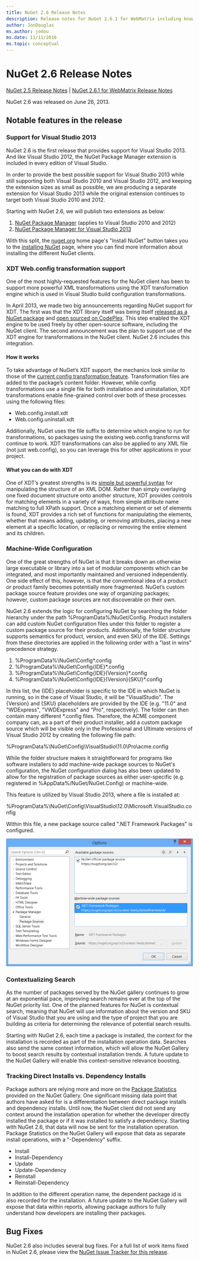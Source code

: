 ```yaml
---
title: NuGet 2.6 Release Notes
description: Release notes for NuGet 2.6.1 for WebMatrix including known issues, bug fixes, added features, and DCRs.
author: JonDouglas
ms.author: jodou
ms.date: 11/11/2016
ms.topic: conceptual
---
```


# NuGet 2.6 Release Notes

[NuGet 2.5 Release Notes](../release-notes/nuget-2.5.md) | [NuGet 2.6.1 for WebMatrix Release Notes](../release-notes/nuget-2.6.1-for-webmatrix.md)

NuGet 2.6 was released on June 26, 2013.

## Notable features in the release

### Support for Visual Studio 2013

NuGet 2.6 is the first release that provides support for Visual Studio 2013. And
like Visual Studio 2012, the NuGet Package Manager extension is included in every
edition of Visual Studio.

In order to provide the best possible support for Visual Studio 2013 while still
supporting both Visual Studio 2010 and Visual Studio 2012, and keeping the extension
sizes as small as possible, we are producing a separate extension for Visual Studio
2013 while the original extension continues to target both Visual Studio 2010 and 2012.

Starting with NuGet 2.6, we will publish two extensions as below:

1. [NuGet Package Manager](https://marketplace.visualstudio.com/items?itemName=NuGetTeam.NuGetPackageManager) (applies to Visual Studio 2010 and 2012)
1. [NuGet Package Manager for Visual Studio 2013](https://marketplace.visualstudio.com/items?itemName=NuGetTeam.NuGetPackageManagerforVisualStudio2013)

With this split, the [nuget.org](https://nuget.org) home page's "Install NuGet" button takes you to the [installing NuGet](../install-nuget-client-tools.md) page, where you can find more information about installing the different NuGet clients.

<a name="xdt"></a>

### XDT Web.config transformation support

One of the most highly-requested features for the NuGet client has been to support more
powerful XML transformations using the XDT transformation engine which is used in Visual
Studio build configuration transformations.

In April 2013, we made two big announcements regarding NuGet support for XDT. The first
was that the XDT library itself was being itself [released as a NuGet package](https://nuget.org/packages/Microsoft.Web.Xdt)
and [open sourced on CodePlex](http://xdt.codeplex.com/). This step enabled the XDT engine
to be used freely by other open-source software, including the NuGet client. The second
announcement was the plan to support use of the XDT engine for transformations in the
NuGet client. NuGet 2.6 includes this integration.

#### How it works

To take advantage of NuGet’s XDT support, the mechanics look similar to those of the
[current config transformation feature](../create-packages/source-and-config-file-transformations.md).
Transformation files are added to the package’s content folder. However, while config
transformations use a single file for both installation and uninstallation, XDT
transformations enable fine-grained control over both of these processes using the
following files:

- Web.config.install.xdt
- Web.config.uninstall.xdt

Additionally, NuGet uses the file suffix to determine which engine to run for transformations,
so packages using the existing web.config.transforms will continue to work. XDT transformations
can also be applied to any XML file (not just web.config), so you can leverage this for other
applications in your project.

#### What you can do with XDT

One of XDT’s greatest strengths is its [simple but powerful syntax](/previous-versions/aspnet/dd465326(v=vs.110))
for manipulating the structure of an XML DOM. Rather than simply overlaying one fixed document
structure onto another structure, XDT provides controls for matching elements in a variety of
ways, from simple attribute name matching to full XPath support. Once a matching element or
set of elements is found, XDT provides a rich set of functions for manipulating the elements,
whether that means adding, updating, or removing attributes, placing a new element at a specific
location, or replacing or removing the entire element and its children.

### Machine-Wide Configuration

One of the great strengths of NuGet is that it breaks down an otherwise large executable
or library into a set of modular components which can be integrated, and most importantly
maintained and versioned independently. One side effect of this, however, is that the
conventional idea of a product or product family becomes potentially more fragmented.
NuGet’s custom package source feature provides one way of organizing packages; however,
custom package sources are not discoverable on their own.

NuGet 2.6 extends the logic for configuring NuGet by searching the folder hierarchy
under the path %ProgramData%/NuGet/Config. Product installers can add custom NuGet
configuration files under this folder to register a custom package source for their
products. Additionally, the folder structure supports semantics for product, version,
and even SKU of the IDE. Settings from these directories are applied in the following
order with a "last in wins" precedence strategy.

1. %ProgramData%\NuGet\Config\*.config
2. %ProgramData%\NuGet\Config\{IDE}\*.config
3. %ProgramData%\NuGet\Config\{IDE}\{Version}\*.config
4. %ProgramData%\NuGet\Config\{IDE}\{Version}\{SKU}\*.config

In this list, the {IDE} placeholder is specific to the IDE in which NuGet is running,
so in the case of Visual Studio, it will be "VisualStudio". The {Version} and {SKU}
placeholders are provided by the IDE (e.g. "11.0" and "WDExpress", "VWDExpress" and
"Pro", respectively). The folder can then contain many different *.config files.
Therefore, the ACME component company can, as a part of their product installer, add
a custom package source which will be visible only in the Professional and Ultimate
versions of Visual Studio 2012 by creating the following file path:

%ProgramData%\NuGet\Config\VisualStudio\11.0\Pro\acme.config

While the folder structure makes it straightforward for programs like software
installers to add machine-wide package sources to NuGet's configuration, the NuGet
configuration dialog has also been updated to allow for the registration of package
sources as either user-specific (e.g. registered in %AppData%/NuGet/NuGet.Config) or machine-wide.

This feature is utilized by Visual Studio 2013, where a file is installed at:

%ProgramData%\NuGet\Config\VisualStudio\12.0\Microsoft.VisualStudio.config

Within this file, a new package source called ".NET Framework Packages" is configured.

![NuGet Config File machine wide settings](./media/NuGet-Config-File-Machine-Wide.png)

### Contextualizing Search

As the number of packages served by the NuGet gallery continues to grow at an exponential
pace, improving search remains ever at the top of the NuGet priority list. One of the
planned features for NuGet is contextual search, meaning that NuGet will use information
about the version and SKU of Visual Studio that you are using and the type of project that
you are building as criteria for determining the relevance of potential search results.

Starting with NuGet 2.6, each time a package is installed, the context for the installation
is recorded as part of the installation operation data.  Searches also send the same context
information, which will allow the NuGet Gallery to boost search results by contextual
installation trends.  A future update to the NuGet Gallery will enable this context-sensitive
relevance boosting.

### Tracking Direct Installs vs. Dependency Installs

Package authors are relying more and more on the [Package Statistics](http://blog.nuget.org/20130226/Introducing-Package-Statistics.html)
provided on the NuGet Gallery.  One significant missing data point that authors have asked
for is a differentiation between direct package installs and dependency installs.  Until now,
the NuGet client did not send any context around the installation operation for whether the
developer directly installed the package or if it was installed to satisfy a dependency.
Starting with NuGet 2.6, that data will now be sent for the installation operation.  Package
Statistics on the NuGet Gallery will expose that data as separate install operations, with
a "-Dependency" suffix.

* Install
* Install-Dependency
* Update
* Update-Dependency
* Reinstall
* Reinstall-Dependency

In addition to the different operation name, the dependent package id is also recorded for the
installation.  A future update to the NuGet Gallery will expose that data within reports, allowing
package authors to fully understand how developers are installing their packages.

## Bug Fixes

NuGet 2.6 also includes several bug fixes. For a full list of work items fixed in NuGet 2.6, please view
the [NuGet Issue Tracker for this release](https://nuget.codeplex.com/workitem/list/advanced?keyword=&status=Closed&type=All&priority=All&release=NuGet%202.6&assignedTo=All&component=All&sortField=LastUpdatedDate&sortDirection=Descending&page=0&reasonClosed=All).